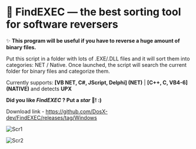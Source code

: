 # 💾 FindEXEC — the best sorting tool for software reversers

✨ **This program will be useful if you have to reverse a huge amount of binary files.**

Put this script in a folder with lots of .EXE/.DLL files and it will sort them into categories: NET / Native.
Once launched, the script will search the current folder for binary files and categorize them.

Currently supports: **[VB NET, C#, JScript, Delphi] (NET)** | **[C++, C, VB4-6] (NATIVE)** and detects **UPX**

**Did you like _FindEXEC_ ? Put a _star_ 🌟!  :)**

Download link - https://github.com/DosX-dev/FindEXEC/releases/tag/Windows

![Scr1](https://raw.githubusercontent.com/DosX-dev/FindEXEC/main/pic1.jpg)

![Scr2](https://raw.githubusercontent.com/DosX-dev/FindEXEC/main/presentation.jpg)
